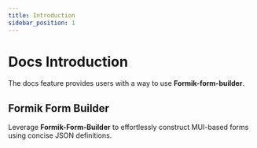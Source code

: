 ```yaml
---
title: Introduction
sidebar_position: 1
---
```


# Docs Introduction

The docs feature provides users with a way to use **Formik-form-builder**.

## Formik Form Builder

Leverage **Formik-Form-Builder** to effortlessly construct MUI-based forms using concise JSON definitions.

